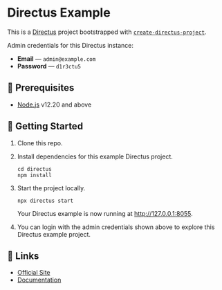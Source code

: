 # Directus Example

This is a [Directus](https://directus.io) project bootstrapped with [`create-directus-project`](https://github.com/directus/directus/tree/main/packages/create-directus-project).

Admin credentials for this Directus instance:

- **Email** — `admin@example.com`
- **Password** — `d1r3ctu5`
  
## 📌 Prerequisites

- [Node.js](https://nodejs.dev) v12.20 and above

## 🚀 Getting Started

1. Clone this repo.

2. Install dependencies for this example Directus project.

   ```shell
   cd directus
   npm install
   ```

3. Start the project locally.

   ```shell
   npx directus start
   ```

   Your Directus example is now running at <http://127.0.0.1:8055>.

4. You can login with the admin credentials shown above to explore this Directus example project.

## 🔗 Links

- [Official Site](https://directus.io)
- [Documentation](https://docs.directus.io)
